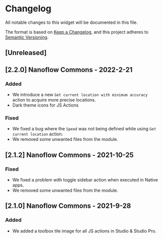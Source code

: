 # Changelog
All notable changes to this widget will be documented in this file.

The format is based on [Keep a Changelog](https://keepachangelog.com/en/1.0.0/), and this project adheres to [Semantic Versioning](https://semver.org/spec/v2.0.0.html).

## [Unreleased]

## [2.2.0] Nanoflow Commons - 2022-2-21
### Added
- We introduce a new `Get current location with minimum accuracy` action to acquire more precise locations.
- Dark theme icons for JS Actions


### Fixed
- We fixed a bug where the `Speed` was not being defined while using `Get current location` action.
- We removed some unwanted files from the module.

## [2.1.2] Nanoflow Commons - 2021-10-25
### Fixed
- We fixed a problem with toggle sidebar action when executed in Native apps.
- We removed some unwanted files from the module.

## [2.1.0] Nanoflow Commons - 2021-9-28

### Added
- We added a toolbox tile image for all JS actions in Studio & Studio Pro.
